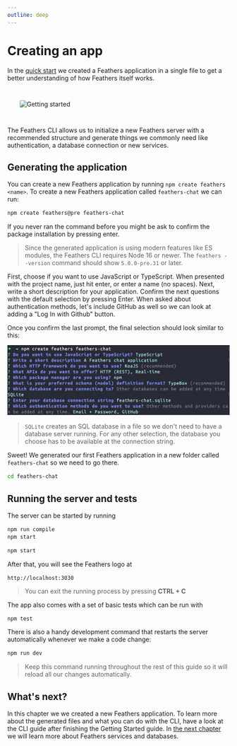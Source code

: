 ```yaml
---
outline: deep
---
```


# Creating an app

In the [quick start](./starting.md) we created a Feathers application in a single file to get a better understanding of how Feathers itself works.

<img style="margin: 2em;" src="/img/main-character-coding.svg" alt="Getting started">

The Feathers CLI allows us to initialize a new Feathers server with a recommended structure and generate things we commonly need like authentication, a database connection or new services.

## Generating the application

You can create a new Feathers application by running `npm create feathers <name>`. To create a new Feathers application called `feathers-chat` we can run:

```sh
npm create feathers@pre feathers-chat
```

If you never ran the command before you might be ask to confirm the package installation by pressing enter.

<BlockQuote type="warning">

Since the generated application is using modern features like ES modules, the Feathers CLI requires Node 16 or newer. The `feathers --version` command should show `5.0.0-pre.31` or later.

</BlockQuote>

First, choose if you want to use JavaScript or TypeScript. When presented with the project name, just hit enter, or enter a name (no spaces). Next, write a short description for your application. Confirm the next questions with the default selection by pressing Enter. When asked about authentication methods, let's include GitHub as well so we can look at adding a "Log In with Github" button.

Once you confirm the last prompt, the final selection should look similar to this:

![feathers generate app prompts](./assets/generate-app.png)

<BlockQuote type="warning" label="Note">

`SQLite` creates an SQL database in a file so we don't need to have a database server running. For any other selection, the database you choose has to be available at the connection string.

</BlockQuote>

Sweet! We generated our first Feathers application in a new folder called `feathers-chat` so we need to go there.

```sh
cd feathers-chat
```

## Running the server and tests

The server can be started by running

<LanguageBlock global-id="ts">

```sh
npm run compile
npm start
```

</LanguageBlock>

<LanguageBlock global-id="js">

```sh
npm start
```

</LanguageBlock>

After that, you will see the Feathers logo at

```
http://localhost:3030
```

<BlockQuote type="warning" label="Note">

You can exit the running process by pressing **CTRL + C**

</BlockQuote>

The app also comes with a set of basic tests which can be run with

```sh
npm test
```

There is also a handy development command that restarts the server automatically whenever we make a code change:

```sh
npm run dev
```

<BlockQuote type="warning" label="Note">

Keep this command running throughout the rest of this guide so it will reload all our changes automatically.

</BlockQuote>

## What's next?

In this chapter we we created a new Feathers application. To learn more about the generated files and what you can do with the CLI, have a look at the CLI guide after finishing the Getting Started guide. In [the next chapter](./services.md) we will learn more about Feathers services and databases.
